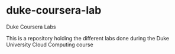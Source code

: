 # duke-coursera-lab
Duke Coursera Labs

This is a repository holding the different labs done during the Duke University
Cloud Computing course
